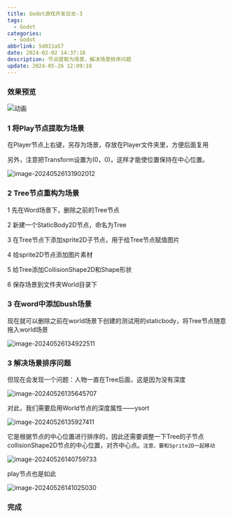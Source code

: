 ```yaml
---
title: Godot游戏开发日志-3
tags:
  - Godot
categories:
  - Godot
abbrlink: 5d011a57
date: 2024-02-02 14:37:16
description: 节点提取为场景，解决场景排序问题
update: 2024-05-26 12:09:18
---
```


### 效果预览

![动画](https://blog-resources.this0.com/image/202405261417398.gif)

### 1 将Play节点提取为场景

在Player节点上右键，另存为场景，存放在Player文件夹里，方便后面复用

另外，注意把Transform设置为(0，0)，这样才能使位置保持在中心位置。

![image-20240526131902012](https://blog-resources.this0.com/image/202405261319164.png?x-oss-process=style/this0-blog)

### 2 Tree节点重构为场景

1 先在Word场景下，删除之前的Tree节点

2 新建一个StaticBody2D节点，命名为Tree

3 在Tree节点下添加sprite2D子节点，用于给Tree节点赋值图片

4 给sprite2D节点添加图片素材

5 给Tree添加CollisionShape2D和Shape形状

6 保存场景到文件夹World目录下

### 3 在word中添加bush场景

 现在就可以删除之前在world场景下创建的测试用的staticbody，将Tree节点随意拖入world场景

![image-20240526134922511](https://blog-resources.this0.com/image/202405261349680.png?x-oss-process=style/this0-blog)

### 3 解决场景排序问题

但现在会发现一个问题：人物一直在Tree后面，这是因为没有深度

![image-20240526135645707](https://blog-resources.this0.com/image/202405261356865.png?x-oss-process=style/this0-blog)

对此，我们需要启用World节点的深度属性——ysort

![image-20240526135927411](https://blog-resources.this0.com/image/202405261359570.png?x-oss-process=style/this0-blog)

它是根据节点的中心位置进行排序的，因此还需要调整一下Tree的子节点collisionShape2D节点的中心位置，对齐中心点。`注意，要和Sprite2D一起移动`

![image-20240526140759733](https://blog-resources.this0.com/image/202405261407886.png?x-oss-process=style/this0-blog)

play节点也是如此

![image-20240526141025030](https://blog-resources.this0.com/image/202405261410175.png?x-oss-process=style/this0-blog)

### 完成
